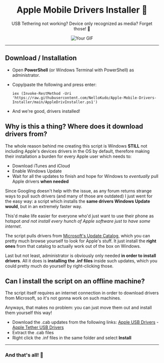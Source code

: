 <h1 align="center"> Apple Mobile Drivers Installer 🍎</h1>
<p align="center"> USB Tethering not working? Device only recognized as media? Forget those! 👻</p>

<p align="center">
  <img src="https://github.com/NelloKudo/Apple-Mobile-Drivers-Installer/assets/98063377/36bb52c7-e395-4f02-a3d3-c589f980512b" alt="Your GIF" />
</p>
<hr>

## Download / Installation

- Open **PowerShell** (or Windows Terminal with PowerShell) as administrator.
- Copy/paste the following and press enter:
  
  ```
  iex (Invoke-RestMethod -Uri 'https://raw.githubusercontent.com/NelloKudo/Apple-Mobile-Drivers-Installer/main/AppleDrivInstaller.ps1')
  ```
- And we're good, drivers installed!

## Why is this a thing? Where does it download drivers from?

The whole reason behind me creating this script is Windows **STILL** not including Apple's devices drivers
in the OS by default, therefore making their installation a burden for every Apple user which needs to:
- Download iTunes and iCloud
- Enable Windows Update
- Wait for all the updates to finish and hope for Windows to *eventually* pull Apple drivers **when needed**

Since Googling doesn't help with the issue, as any forum returns strange ways to pull such drivers (and many of those are outdated)
I just went for the easy way: a script which installs the **same drivers Windows Update would**, but in an extremely faster way.

This'd make life easier for everyone who'd just want to use their phone as hotspot *and not install every hunch of Apple software just to have some internet*.

The script pulls drivers from [Microsoft's Update Catalog](https://www.catalog.update.microsoft.com/Home.aspx), which you can pretty much browse yourself to look for Apple's stuff. 
It just install the **right ones** from that catalog to actually work out of the box on Windows.

Last but not least, administrator is obviously only needed **in order to install drivers**. All it does is **installing the .inf files**
inside such updates, which you could pretty much do yourself by right-clicking those.

## Can I install the script on an offline machine?

The script itself requires an internet connection in order to download drivers from Microsoft, so it's not gonna work on such machines.

Anyways, that makes no problem: you can just move them out and install them yourself this way!

- Download the .cab updates from the following links: [Apple USB Drivers](https://catalog.s.download.windowsupdate.com/d/msdownload/update/driver/drvs/2020/11/01d96dfd-2f6f-46f7-8bc3-fd82088996d2_a31ff7000e504855b3fa124bf27b3fe5bc4d0893.cab) - [Apple Tether USB Drivers](https://catalog.s.download.windowsupdate.com/c/msdownload/update/driver/drvs/2017/11/netaapl_7503681835e08ce761c52858949731761e1fa5a1.cab)
- Extract the .cab files
- Right click the .inf files in the same folder and select **Install**
<hr>

### And that's all! 🥳
